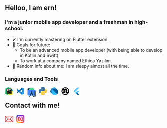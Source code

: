 ## Helloo, I am ern!

### I'm a junior mobile app developer and a freshman in high-school.

- ✔ I'm currently mastering on Flutter extension.
- 🎯 Goals for future:<br>
    - To be an advanced mobile app developer (with being able to develop in Kotlin and Swift).<br>
    - To work at a company named Ethica Yazılım.
- 👀 Random info about me: I am sleepy almost all the time.

### Languages and Tools

[<img align="left" alt="PyCharm" width="26px" src="./img/pycharm.png" style="padding-right:10px;"/>][pycharm_route]
[<img align="left" alt="Visual Studio Code" width="26px" src="./img/vscode.png" style="padding-right:10px;"/>][vscode_route]
[<img align="left" alt="Android Studio" width="26px" src="./img/android-studio.png" style="padding-right:10px;"/>][androidstudio_route]
[<img align="left" alt="Python" width="26px" src="./img/python.png" style="padding-right:10px;"/>][python_route]
[<img align="left" alt="Dart" width="26px" src="./img/dart.png" style="padding-right:10px;"/>][dart_route]
[<img align="left" alt="Rust" width="26px" src="./img/rust.png" style="padding-right:10px;"/>][rust_route]
[<img align="left" alt="Flutter" width="26px" src="./img/flutter.png" style="padding-right:10px;"/>][flutter_route]
<br>


## Contact with me!

[<img align="left" alt="Mail" width="26px" src="./img/mail.png" style="padding-right:10px;"/>][mail]
[<img align="left" alt="Instagram" width="26px" src="./img/instagram.png" style="padding-right:10px;"/>][instagram]

[python_route]: https://www.w3schools.com/python/
[dart_route]: https://www.tutorialspoint.com/dart_programming/index.htm
[flutter_route]: https://x-wei.github.io/flutter_catalog/#/
[rust_route]: https://www.tutorialspoint.com/rust/index.htm
[flutter_route]: https://github.com/ernkedy/itu_mtal_mesajlasma
[vscode_route]: https://code.visualstudio.com/
[androidstudio_route]: https://developer.android.com/studio
[mail]: erendevelop@gmail.com
[instagram]: https://www.instagram.com/erenmturhan/
[pycharm_route]: https://www.jetbrains.com/pycharm/